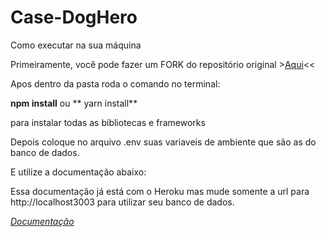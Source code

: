 # Case-DogHero

Como executar na sua máquina

Primeiramente, você pode fazer um FORK do repositório original >[Aqui](https://github.com/Bentojessica/Case-DogHero)<<

Apos dentro da pasta roda o comando no terminal:

**npm install** 
ou
** yarn install**

para instalar todas as bibliotecas e frameworks

Depois coloque no arquivo .env suas variaveis de ambiente que são as do banco de dados.

E utilize a documentação abaixo: 

Essa documentação já está com o Heroku mas mude somente a url para http://localhost3003 para utilizar seu banco de dados.

*[Documentação](https://documenter.getpostman.com/view/17589376/UVeNkhJJ)*
